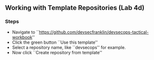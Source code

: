 ## Working with Template Repositories (Lab 4d)

### Steps

* Navigate to ``https://github.com/devsecfranklin/devsecops-tactical-workbook''
* Click the green button ``Use this template''
* Select a repository name, like ``devsecops'' for example.
* Now click ``Create repository from template''
